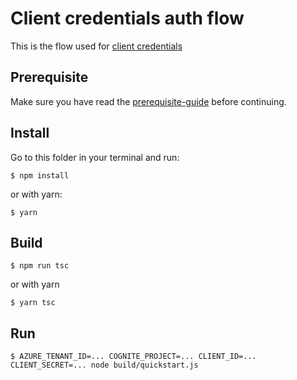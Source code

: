 # Client credentials auth flow

This is the flow used for [client credentials](https://docs.microsoft.com/en-us/azure/active-directory/develop/v2-oauth2-client-creds-grant-flow)

## Prerequisite

Make sure you have read the [prerequisite-guide](../README.md#prerequisite) before continuing.

## Install

Go to this folder in your terminal and run:

`$ npm install`

or with yarn:

`$ yarn`

## Build
`$ npm run tsc`

or with yarn

`$ yarn tsc`

## Run

`$ AZURE_TENANT_ID=... COGNITE_PROJECT=... CLIENT_ID=... CLIENT_SECRET=... node build/quickstart.js`
